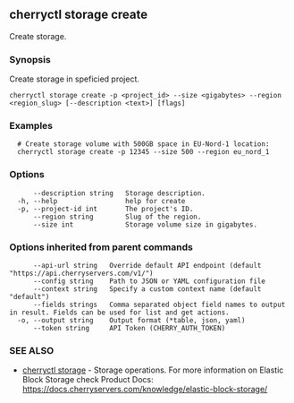 ## cherryctl storage create

Create storage.

### Synopsis

Create storage in speficied project.

```
cherryctl storage create -p <project_id> --size <gigabytes> --region <region_slug> [--description <text>] [flags]
```

### Examples

```
  # Create storage volume with 500GB space in EU-Nord-1 location:
  cherryctl storage create -p 12345 --size 500 --region eu_nord_1
```

### Options

```
      --description string   Storage description.
  -h, --help                 help for create
  -p, --project-id int       The project's ID.
      --region string        Slug of the region.
      --size int             Storage volume size in gigabytes.
```

### Options inherited from parent commands

```
      --api-url string   Override default API endpoint (default "https://api.cherryservers.com/v1/")
      --config string    Path to JSON or YAML configuration file
      --context string   Specify a custom context name (default "default")
      --fields strings   Comma separated object field names to output in result. Fields can be used for list and get actions.
  -o, --output string    Output format (*table, json, yaml)
      --token string     API Token (CHERRY_AUTH_TOKEN)
```

### SEE ALSO

* [cherryctl storage](cherryctl_storage.md)	 - Storage operations. For more information on Elastic Block Storage check Product Docs: https://docs.cherryservers.com/knowledge/elastic-block-storage/

